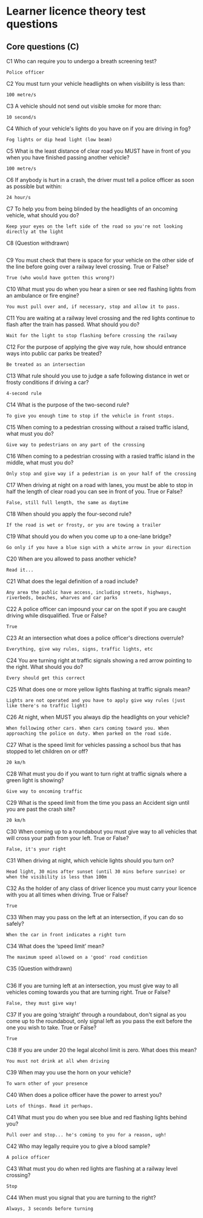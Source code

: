 # Learner licence theory test questions

## Core questions (C)

C1   Who can require you to undergo a breath screening test?

```
Police officer
```

C2   You must turn your vehicle headlights on when visibility is less than:

```
100 metre/s
```

C3   A vehicle should not send out visible smoke for more than:

```
10 second/s
```

C4   Which of your vehicle's lights do you have on if you are driving in fog?

```
Fog lights or dip head light (low beam)
```

C5   What is the least distance of clear road you MUST have in front of you when you have finished passing another vehicle?

```
100 metre/s
```

C6   If anybody is hurt in a crash, the driver must tell a police officer as soon as possible but within:

```
24 hour/s
```

C7   To help you from being blinded by the headlights of an oncoming vehicle, what should you do?

```
Keep your eyes on the left side of the road so you're not looking directly at the light
```

C8  (Question withdrawn)

```

```

C9   You must check that there is space for your vehicle on the other side of the line before going over a railway level crossing. True or False?

```
True (who would have gotten this wrong?)
```

C10   What must you do when you hear a siren or see red flashing lights from an ambulance or fire engine?

```
You must pull over and, if necessary, stop and allow it to pass.
```

C11   You are waiting at a railway level crossing and the red lights continue to flash after the train has passed. What should you do?

```
Wait for the light to stop flashing before crossing the railway
```

C12   For the purpose of applying the give way rule, how should entrance ways into public car parks be treated?

```
Be treated as an intersection
```

C13   What rule should you use to judge a safe following distance in wet or frosty conditions if driving a car?

```
4-second rule
```

C14   What is the purpose of the two-second rule?

```
To give you enough time to stop if the vehicle in front stops.
```

C15   When coming to a pedestrian crossing without a raised traffic island, what must you do?

```
Give way to pedestrians on any part of the crossing
```

C16   When coming to a pedestrian crossing with a rasied traffic island in the middle, what must you do?

```
Only stop and give way if a pedestrian is on your half of the crossing
```

C17   When driving at night on a road with lanes, you must be able to stop in half the length of clear road you can see in front of you. True or False?

```
False, still full length, the same as daytime
```

C18   When should you apply the four-second rule?

```
If the road is wet or frosty, or you are towing a trailer
```

C19   What should you do when you come up to a one-lane bridge?

```
Go only if you have a blue sign with a white arrow in your direction
```

C20   When are you allowed to pass another vehicle?

```
Read it...
```

C21   What does the legal definition of a road include?

```
Any area the public have access, including streets, highways, riverbeds, beaches, wharves and car parks
```

C22   A police officer can impound your car on the spot if you are caught driving while disqualified. True or False?

```
True
```

C23   At an intersection what does a police officer's directions overrule?

```
Everything, give way rules, signs, traffic lights, etc
```

C24   You are turning right at traffic signals showing a red arrow pointing to the right. What should you do?

```
Every should get this correct
```

C25   What does one or more yellow lights flashing at traffic signals mean?

```
Lights are not operated and you have to apply give way rules (just like there's no traffic light)
```

C26   At night, when MUST you always dip the headlights on your vehicle?

```
When following other cars. When cars coming toward you. When approaching the police on duty. When parked on the road side.
```

C27   What is the speed limit for vehicles passing a school bus that has stopped to let children on or off?

```
20 km/h
```

C28   What must you do if you want to turn right at traffic signals where a green light is showing?

```
Give way to oncoming traffic
```

C29   What is the speed limit from the time you pass an Accident sign until you are past the crash site?

```
20 km/h
```

C30   When coming up to a roundabout you must give way to all vehicles that will cross your path from your left. True or False?

```
False, it's your right
```

C31   When driving at night, which vehicle lights should you turn on?

```
Head light, 30 mins after sunset (until 30 mins before sunrise) or when the visibility is less than 100m
```

C32   As the holder of any class of driver licence you must carry your licence with you at all times when driving. True or False?

```
True
```

C33   When may you pass on the left at an intersection, if you can do so safely?

```
When the car in front indicates a right turn
```

C34   What does the ‘speed limit’ mean?

```
The maximum speed allowed on a 'good' road condition
```

C35  (Question withdrawn)

```
```

C36   If you are turning left at an intersection, you must give way to all vehicles coming towards you that are turning right. True or False?

```
False, they must give way!
```

C37   If you are going ‘straight’ through a roundabout, don't signal as you come up to the roundabout, only signal left as you pass the exit before the one you wish to take. True or False?

```
True
```

C38   If you are under 20 the legal alcohol limit is zero. What does this mean?

```
You must not drink at all when driving
```

C39   When may you use the horn on your vehicle?

```
To warn other of your presence
```

C40   When does a police officer have the power to arrest you?

```
Lots of things. Read it perhaps.
```

C41   What must you do when you see blue and red flashing lights behind you?

```
Pull over and stop... he's coming to you for a reason, ugh!
```

C42   Who may legally require you to give a blood sample?

```
A police officer
```

C43   What must you do when red lights are flashing at a railway level crossing?

```
Stop
```

C44   When must you signal that you are turning to the right?

```
Always, 3 seconds before turning
```
